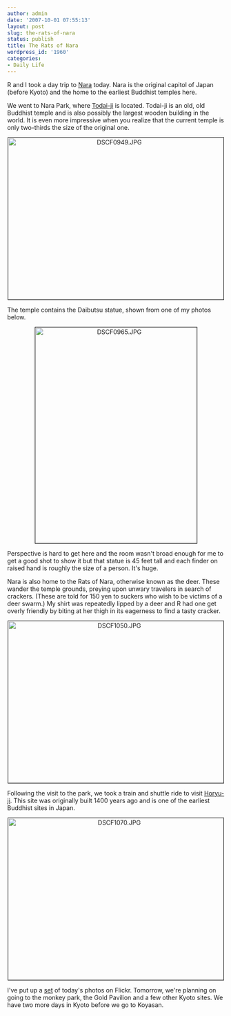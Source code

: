 ```yaml
---
author: admin
date: '2007-10-01 07:55:13'
layout: post
slug: the-rats-of-nara
status: publish
title: The Rats of Nara
wordpress_id: '1960'
categories:
- Daily Life
---
```

R and I took a day trip to <a href="http://en.wikipedia.org/wiki/Nara,_Nara">Nara</a> today. Nara is the original capitol of Japan (before Kyoto) and the home to the earliest Buddhist temples here. <lj-cut text="Read the Rest...">

We went to Nara Park, where <a href="http://en.wikipedia.org/wiki/T%C5%8Ddai-ji">Todai-ji</a> is located. Todai-ji is an old, old Buddhist temple and is also possibly the largest wooden building in the world. It is even more impressive when you realize that the current temple is only two-thirds the size of the original one.
<p style="text-align: center"><a href="http://www.flickr.com/photos/albill/1467065209/" title="Photo Sharing">
<img src="http://farm2.static.flickr.com/1336/1467065209_3e1f1e01ec.jpg" alt="DSCF0949.JPG" border="1" height="375" width="500" /></a></p>
The temple contains the Daibutsu statue, shown from one of my photos below.
<p style="text-align: center"><a href="http://www.flickr.com/photos/albill/1467074587/" title="Photo Sharing"><img src="http://farm2.static.flickr.com/1387/1467074587_4835c0f02f.jpg" alt="DSCF0965.JPG" border="1" height="500" width="375" /></a></p>
Perspective is hard to get here and the room wasn't broad enough for me to get a good shot to show it but that statue is 45 feet tall and each finder on raised hand is roughly the size of a person. It's huge.

Nara is also home to the Rats of Nara, otherwise known as the deer. These wander the temple grounds, preying upon unwary travelers in search of crackers. (These are told for 150 yen to suckers who wish to be victims of a deer swarm.) My shirt was repeatedly lipped by a deer and R had one get overly friendly by biting at her thigh in its eagerness to find a tasty cracker.
<p style="text-align: center"><a href="http://www.flickr.com/photos/albill/1467975904/" title="Photo Sharing"><img src="http://farm2.static.flickr.com/1186/1467975904_8c4834474e.jpg" alt="DSCF1050.JPG" border="1" height="375" width="500" /></a></p>
Following the visit to the park, we took a train and shuttle ride to visit <a href="http://en.wikipedia.org/wiki/H%C5%8Dry%C5%AB-ji">Horyu-ji</a>. This site was originally built 1400 years ago and is one of the earliest Buddhist sites in Japan.
<p style="text-align: center"><a href="http://www.flickr.com/photos/albill/1467132457/" title="Photo Sharing"><img src="http://farm2.static.flickr.com/1424/1467132457_b9003e6450.jpg" alt="DSCF1070.JPG" border="1" height="375" width="500" /></a></p>
I've put up a <a href="http://www.flickr.com/photos/albill/sets/72157602225475189/">set</a> of today's photos on Flickr. Tomorrow, we're planning on going to the monkey park, the Gold Pavilion and a few other Kyoto sites. We have two more days in Kyoto before we go to Koyasan.
